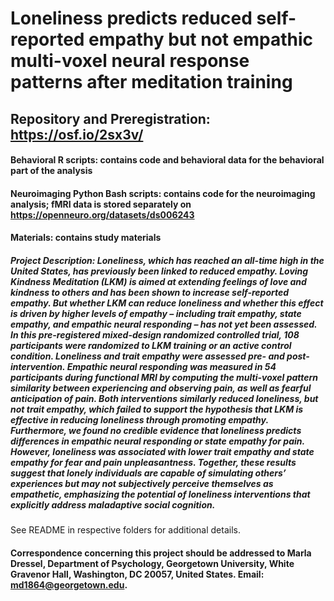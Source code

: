 # Loneliness predicts reduced self-reported empathy but not empathic multi-voxel neural response patterns after meditation training

## Repository and Preregistration: https://osf.io/2sx3v/

#### Behavioral R scripts: contains code and behavioral data for the behavioral part of the analysis
#### Neuroimaging Python Bash scripts: contains code for the neuroimaging analysis; fMRI data is stored separately on https://openneuro.org/datasets/ds006243
#### Materials: contains study materials

##### Project Description: Loneliness, which has reached an all-time high in the United States, has previously been linked to reduced empathy. Loving Kindness Meditation (LKM) is aimed at extending feelings of love and kindness to others and has been shown to increase self-reported empathy. But whether LKM can reduce loneliness and whether this effect is driven by higher levels of empathy – including trait empathy, state empathy, and empathic neural responding – has not yet been assessed. In this pre-registered mixed-design randomized controlled trial, 108 participants were randomized to LKM training or an active control condition. Loneliness and trait empathy were assessed pre- and post-intervention. Empathic neural responding was measured in 54 participants during functional MRI by computing the multi-voxel pattern similarity between experiencing and observing pain, as well as fearful anticipation of pain. Both interventions similarly reduced loneliness, but not trait empathy, which failed to support the hypothesis that LKM is effective in reducing loneliness through promoting empathy. Furthermore, we found no credible evidence that loneliness predicts differences in empathic neural responding or state empathy for pain. However, loneliness was associated with lower trait empathy and state empathy for fear and pain unpleasantness. Together, these results suggest that lonely individuals are capable of simulating others’ experiences but may not subjectively perceive themselves as empathetic, emphasizing the potential of loneliness interventions that explicitly address maladaptive social cognition.

See README in respective folders for additional details.

#### Correspondence concerning this project should be addressed to Marla Dressel, Department of Psychology, Georgetown University, White Gravenor Hall, Washington, DC 20057, United States. Email: md1864@georgetown.edu.

